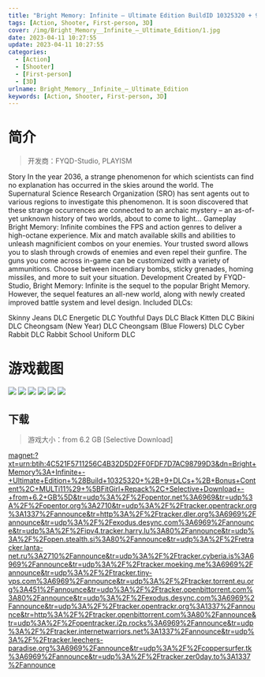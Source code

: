 ```yaml
---
title: "Bright Memory: Infinite – Ultimate Edition BuildID 10325320 + 9 DLCs + Bonus Content"
tags: [Action, Shooter, First-person, 3D]
cover: /img/Bright_Memory__Infinite_–_Ultimate_Edition/1.jpg
date: 2023-04-11 10:27:55
update: 2023-04-11 10:27:55
categories: 
  - [Action]
  - [Shooter]
  - [First-person]
  - [3D]
urlname: Bright_Memory__Infinite_–_Ultimate_Edition
keywords: [Action, Shooter, First-person, 3D]
---
```

# 简介

> 开发商：FYQD-Studio, PLAYISM

Story
In the year 2036, a strange phenomenon for which scientists can find no explanation has occurred in the skies around the world. The Supernatural Science Research Organization (SRO) has sent agents out to various regions to investigate this phenomenon. It is soon discovered that these strange occurrences are connected to an archaic mystery – an as-of-yet unknown history of two worlds, about to come to light…
Gameplay
Bright Memory: Infinite combines the FPS and action genres to deliver a high-octane experience. Mix and match available skills and abilities to unleash magnificient combos on your enemies. Your trusted sword allows you to slash through crowds of enemies and even repel their gunfire. The guns you come across in-game can be customized with a variety of ammunitions. Choose between incendiary bombs, sticky grenades, homing missiles, and more to suit your situation.
Development
Created by FYQD-Studio, Bright Memory: Infinite is the sequel to the popular Bright Memory. However, the sequel features an all-new world, along with newly created improved battle system and level design.
Included DLCs:

Skinny Jeans DLC
Energetic DLC
Youthful Days DLC
Black Kitten DLC
Bikini DLC
Cheongsam (New Year) DLC
Cheongsam (Blue Flowers) DLC
Cyber Rabbit DLC
Rabbit School Uniform DLC

# 游戏截图

![](/img/Bright_Memory__Infinite_–_Ultimate_Edition/2.jpg)
![](/img/Bright_Memory__Infinite_–_Ultimate_Edition/3.jpg)
![](/img/Bright_Memory__Infinite_–_Ultimate_Edition/4.jpg)
![](/img/Bright_Memory__Infinite_–_Ultimate_Edition/5.jpg)
![](/img/Bright_Memory__Infinite_–_Ultimate_Edition/6.jpg)
![](/img/Bright_Memory__Infinite_–_Ultimate_Edition/7.jpg)


## 下载

> 游戏大小：from 6.2 GB [Selective Download]

[magnet:?xt=urn:btih:4C521F5711256C4B32D5D2FF0FDF7D7AC98799D3&amp;dn=Bright+Memory%3A+Infinite+-+Ultimate+Edition+%28Build+10325320+%2B+9+DLCs+%2B+Bonus+Content%2C+MULTi11%29+%5BFitGirl+Repack%2C+Selective+Download+-+from+6.2+GB%5D&amp;tr=udp%3A%2F%2Fopentor.net%3A6969&amp;tr=udp%3A%2F%2Fopentor.org%3A2710&amp;tr=udp%3A%2F%2Ftracker.opentrackr.org%3A1337%2Fannounce&amp;tr=http%3A%2F%2Ftracker.dler.org%3A6969%2Fannounce&amp;tr=udp%3A%2F%2Fexodus.desync.com%3A6969%2Fannounce&amp;tr=udp%3A%2F%2Fipv4.tracker.harry.lu%3A80%2Fannounce&amp;tr=udp%3A%2F%2Fopen.stealth.si%3A80%2Fannounce&amp;tr=udp%3A%2F%2Fretracker.lanta-net.ru%3A2710%2Fannounce&amp;tr=udp%3A%2F%2Ftracker.cyberia.is%3A6969%2Fannounce&amp;tr=udp%3A%2F%2Ftracker.moeking.me%3A6969%2Fannounce&amp;tr=udp%3A%2F%2Ftracker.tiny-vps.com%3A6969%2Fannounce&amp;tr=udp%3A%2F%2Ftracker.torrent.eu.org%3A451%2Fannounce&amp;tr=udp%3A%2F%2Ftracker.openbittorrent.com%3A80%2Fannounce&amp;tr=udp%3A%2F%2Fexodus.desync.com%3A6969%2Fannounce&amp;tr=udp%3A%2F%2Ftracker.opentrackr.org%3A1337%2Fannounce&amp;tr=http%3A%2F%2Ftracker.openbittorrent.com%3A80%2Fannounce&amp;tr=udp%3A%2F%2Fopentracker.i2p.rocks%3A6969%2Fannounce&amp;tr=udp%3A%2F%2Ftracker.internetwarriors.net%3A1337%2Fannounce&amp;tr=udp%3A%2F%2Ftracker.leechers-paradise.org%3A6969%2Fannounce&amp;tr=udp%3A%2F%2Fcoppersurfer.tk%3A6969%2Fannounce&amp;tr=udp%3A%2F%2Ftracker.zer0day.to%3A1337%2Fannounce](magnet:?xt=urn:btih:4C521F5711256C4B32D5D2FF0FDF7D7AC98799D3&amp;dn=Bright+Memory%3A+Infinite+-+Ultimate+Edition+%28Build+10325320+%2B+9+DLCs+%2B+Bonus+Content%2C+MULTi11%29+%5BFitGirl+Repack%2C+Selective+Download+-+from+6.2+GB%5D&amp;tr=udp%3A%2F%2Fopentor.net%3A6969&amp;tr=udp%3A%2F%2Fopentor.org%3A2710&amp;tr=udp%3A%2F%2Ftracker.opentrackr.org%3A1337%2Fannounce&amp;tr=http%3A%2F%2Ftracker.dler.org%3A6969%2Fannounce&amp;tr=udp%3A%2F%2Fexodus.desync.com%3A6969%2Fannounce&amp;tr=udp%3A%2F%2Fipv4.tracker.harry.lu%3A80%2Fannounce&amp;tr=udp%3A%2F%2Fopen.stealth.si%3A80%2Fannounce&amp;tr=udp%3A%2F%2Fretracker.lanta-net.ru%3A2710%2Fannounce&amp;tr=udp%3A%2F%2Ftracker.cyberia.is%3A6969%2Fannounce&amp;tr=udp%3A%2F%2Ftracker.moeking.me%3A6969%2Fannounce&amp;tr=udp%3A%2F%2Ftracker.tiny-vps.com%3A6969%2Fannounce&amp;tr=udp%3A%2F%2Ftracker.torrent.eu.org%3A451%2Fannounce&amp;tr=udp%3A%2F%2Ftracker.openbittorrent.com%3A80%2Fannounce&amp;tr=udp%3A%2F%2Fexodus.desync.com%3A6969%2Fannounce&amp;tr=udp%3A%2F%2Ftracker.opentrackr.org%3A1337%2Fannounce&amp;tr=http%3A%2F%2Ftracker.openbittorrent.com%3A80%2Fannounce&amp;tr=udp%3A%2F%2Fopentracker.i2p.rocks%3A6969%2Fannounce&amp;tr=udp%3A%2F%2Ftracker.internetwarriors.net%3A1337%2Fannounce&amp;tr=udp%3A%2F%2Ftracker.leechers-paradise.org%3A6969%2Fannounce&amp;tr=udp%3A%2F%2Fcoppersurfer.tk%3A6969%2Fannounce&amp;tr=udp%3A%2F%2Ftracker.zer0day.to%3A1337%2Fannounce)